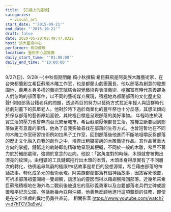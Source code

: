 ```yaml
---
title: 【石牆上的靈魂】
categories:
  - visual_art
start_date: "'2015-09-21'"
end_date: "'2015-10-21'"
draft: false
date: 2020-05-20T08:49:47.832Z
host: 清大藝術中心
performer: 希巨蘇飛
location: 藝術中心展覽廳
daily_start_time: "'01:00:00'"
daily_end_time: "'10:00:00'"
---
```


9/27(日)、9/28(一)中秋假期閉館 賴小秋撰稿 希巨蘇飛是阿美族木雕藝術家，在台東都蘭創立希巨蘇飛木雕工作室，也是都蘭山劇團團長，他以部落為創意的發想園地，善用本身多樣的藝術天賦結合視覺藝術與表演藝術，挖掘富有時代意義卻為人們忽略的部落事件，以不同的藝術媒介展現，積極地為都蘭部落的文化歷史發聲! 例如部落台籍老兵的問題，透過希巨的努力以藝術方式拉近年輕人與這群時代悲劇刻畫下的孤單老人。他對於時下過於商業化的豐年祭也十分反感，其想法傾向於保存部落的藝術原始面貌，其終極目標是呈現部落的美好事物。 年輕時由於現實生活的壓力也曾奔向台北繁華城市，希巨蘇飛厭倦都會生活，當機立斷要回到部落做更有意義的事情，他為了自我突破尋找在部落的生存方式，也曾短暫地在不同的木雕工作室研習技術例如拉黑子工作室，回到部落後他進而不斷地咀嚼反芻部落的歷史文化融入自我的創作之中，培育出粗獷豪邁的木雕藝術作品。其作品著重大方向的掌握，鏈鋸走的軌跡即能精確地呈現其梗概，不同於一般的木雕，希巨不著力於於細部處理，強調於意念的走向。他說：「當角度對的時候，木頭就會被拋出漂亮的紋理」。由粗獷的工具鏈鋸拖行出木頭的本質，木頭本身得厚實有了不同層次的轉化，彷彿追尋無窮的極限!神話故事是希巨的發想源頭，希巨藉由部落的神話故事，轉化成多元的藝術表現。阿美族都蘭部落有個神話故事，因故客死他鄉，可祈求部落祖靈賜給一雙翅膀，讓漂泊的靈因而得以藉翅膀飛回部落。近幾年來希巨蘇飛積極地在海外為二戰前後被遺忘的高砂義勇軍以及台籍部落老兵們立碑或設置和平紀念公園，包括新幾內亞與沖繩，他義無反顧地進行這項艱鉅的任務，即使是在安全堪虞的異地仍勇往直前。 相關影音 https://www.youtube.com/watch?v=d7hTCV3q9wU